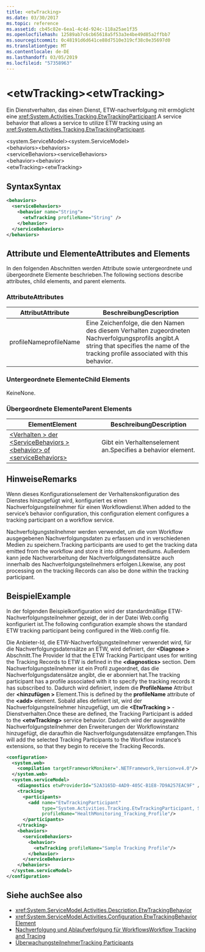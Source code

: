 ```yaml
---
title: <etwTracking>
ms.date: 03/30/2017
ms.topic: reference
ms.assetid: cb45c82e-6ea1-4c4d-924c-118a25ae1f35
ms.openlocfilehash: 12589ab7c6cb65618a5f53a3e4be49d85a2ffbb7
ms.sourcegitcommit: 0c48191d6d641ce88d7510e319cf38c0e35697d0
ms.translationtype: MT
ms.contentlocale: de-DE
ms.lasthandoff: 03/05/2019
ms.locfileid: "57358963"
---
```

# <a name="etwtracking"></a><span data-ttu-id="e2a7a-101">\<etwTracking></span><span class="sxs-lookup"><span data-stu-id="e2a7a-101">\<etwTracking></span></span>
<span data-ttu-id="e2a7a-102">Ein Dienstverhalten, das einen Dienst, ETW-nachverfolgung mit ermöglicht eine <xref:System.Activities.Tracking.EtwTrackingParticipant>.</span><span class="sxs-lookup"><span data-stu-id="e2a7a-102">A service behavior that allows a service to utilize ETW tracking using an <xref:System.Activities.Tracking.EtwTrackingParticipant>.</span></span>  
  
<span data-ttu-id="e2a7a-103">\<system.ServiceModel></span><span class="sxs-lookup"><span data-stu-id="e2a7a-103">\<system.ServiceModel></span></span>  
<span data-ttu-id="e2a7a-104">\<behaviors></span><span class="sxs-lookup"><span data-stu-id="e2a7a-104">\<behaviors></span></span>  
<span data-ttu-id="e2a7a-105">\<serviceBehaviors></span><span class="sxs-lookup"><span data-stu-id="e2a7a-105">\<serviceBehaviors></span></span>  
<span data-ttu-id="e2a7a-106">\<behavior></span><span class="sxs-lookup"><span data-stu-id="e2a7a-106">\<behavior></span></span>  
<span data-ttu-id="e2a7a-107">\<etwTracking></span><span class="sxs-lookup"><span data-stu-id="e2a7a-107">\<etwTracking></span></span>  
  
## <a name="syntax"></a><span data-ttu-id="e2a7a-108">Syntax</span><span class="sxs-lookup"><span data-stu-id="e2a7a-108">Syntax</span></span>  
  
```xml  
<behaviors>
  <serviceBehaviors>
    <behavior name="String">
      <etwTracking profileName="String" />
    </behavior>
  </serviceBehaviors>
</behaviors>  
```  
  
## <a name="attributes-and-elements"></a><span data-ttu-id="e2a7a-109">Attribute und Elemente</span><span class="sxs-lookup"><span data-stu-id="e2a7a-109">Attributes and Elements</span></span>  
 <span data-ttu-id="e2a7a-110">In den folgenden Abschnitten werden Attribute sowie untergeordnete und übergeordnete Elemente beschrieben.</span><span class="sxs-lookup"><span data-stu-id="e2a7a-110">The following sections describe attributes, child elements, and parent elements.</span></span>  
  
### <a name="attributes"></a><span data-ttu-id="e2a7a-111">Attribute</span><span class="sxs-lookup"><span data-stu-id="e2a7a-111">Attributes</span></span>  
  
|<span data-ttu-id="e2a7a-112">Attribut</span><span class="sxs-lookup"><span data-stu-id="e2a7a-112">Attribute</span></span>|<span data-ttu-id="e2a7a-113">Beschreibung</span><span class="sxs-lookup"><span data-stu-id="e2a7a-113">Description</span></span>|  
|---------------|-----------------|  
|<span data-ttu-id="e2a7a-114">profileName</span><span class="sxs-lookup"><span data-stu-id="e2a7a-114">profileName</span></span>|<span data-ttu-id="e2a7a-115">Eine Zeichenfolge, die den Namen des diesem Verhalten zugeordneten Nachverfolgungsprofils angibt.</span><span class="sxs-lookup"><span data-stu-id="e2a7a-115">A string that specifies the name of the tracking profile associated with this behavior.</span></span>|  
  
### <a name="child-elements"></a><span data-ttu-id="e2a7a-116">Untergeordnete Elemente</span><span class="sxs-lookup"><span data-stu-id="e2a7a-116">Child Elements</span></span>  
 <span data-ttu-id="e2a7a-117">Keine</span><span class="sxs-lookup"><span data-stu-id="e2a7a-117">None.</span></span>  
  
### <a name="parent-elements"></a><span data-ttu-id="e2a7a-118">Übergeordnete Elemente</span><span class="sxs-lookup"><span data-stu-id="e2a7a-118">Parent Elements</span></span>  
  
|<span data-ttu-id="e2a7a-119">Element</span><span class="sxs-lookup"><span data-stu-id="e2a7a-119">Element</span></span>|<span data-ttu-id="e2a7a-120">Beschreibung</span><span class="sxs-lookup"><span data-stu-id="e2a7a-120">Description</span></span>|  
|-------------|-----------------|  
|[<span data-ttu-id="e2a7a-121">\<Verhalten > der \<ServiceBehaviors ></span><span class="sxs-lookup"><span data-stu-id="e2a7a-121">\<behavior> of \<serviceBehaviors></span></span>](../../../../../docs/framework/configure-apps/file-schema/windows-workflow-foundation/behavior-of-servicebehaviors-of-workflow.md)|<span data-ttu-id="e2a7a-122">Gibt ein Verhaltenselement an.</span><span class="sxs-lookup"><span data-stu-id="e2a7a-122">Specifies a behavior element.</span></span>|  
  
## <a name="remarks"></a><span data-ttu-id="e2a7a-123">Hinweise</span><span class="sxs-lookup"><span data-stu-id="e2a7a-123">Remarks</span></span>  
 <span data-ttu-id="e2a7a-124">Wenn dieses Konfigurationselement der Verhaltenskonfiguration des Dienstes hinzugefügt wird, konfiguriert es einen Nachverfolgungsteilnehmer für einen Workflowdienst.</span><span class="sxs-lookup"><span data-stu-id="e2a7a-124">When added to the service’s behavior configuration, this configuration element configures a tracking participant on a workflow service.</span></span>  
  
 <span data-ttu-id="e2a7a-125">Nachverfolgungsteilnehmer werden verwendet, um die vom Workflow ausgegebenen Nachverfolgungsdaten zu erfassen und in verschiedenen Medien zu speichern.</span><span class="sxs-lookup"><span data-stu-id="e2a7a-125">Tracking participants are used to get the tracking data emitted from the workflow and store it into different mediums.</span></span> <span data-ttu-id="e2a7a-126">Außerdem kann jede Nachverarbeitung der Nachverfolgungsdatensätze auch innerhalb des Nachverfolgungsteilnehmers erfolgen.</span><span class="sxs-lookup"><span data-stu-id="e2a7a-126">Likewise, any post processing on the tracking Records can also be done within the tracking participant.</span></span>  
  
## <a name="example"></a><span data-ttu-id="e2a7a-127">Beispiel</span><span class="sxs-lookup"><span data-stu-id="e2a7a-127">Example</span></span>  
 <span data-ttu-id="e2a7a-128">In der folgenden Beispielkonfiguration wird der standardmäßige ETW-Nachverfolgungsteilnehmer gezeigt, der in der Datei Web.config konfiguriert ist.</span><span class="sxs-lookup"><span data-stu-id="e2a7a-128">The following configuration example shows the standard ETW tracking participant being configured in the Web.config file.</span></span>  
  
 <span data-ttu-id="e2a7a-129">Die Anbieter-Id, die ETW-Nachverfolgungsteilnehmer verwendet wird, für die Nachverfolgungsdatensätze an ETW, wird definiert, der  **\<Diagnose >** Abschnitt.</span><span class="sxs-lookup"><span data-stu-id="e2a7a-129">The Provider Id that the ETW Tracking Participant uses for writing the Tracking Records to ETW is defined in the **\<diagnostics>** section.</span></span> <span data-ttu-id="e2a7a-130">Dem Nachverfolgungsteilnehmer ist ein Profil zugeordnet, das die Nachverfolgungsdatensätze angibt, die er abonniert hat.</span><span class="sxs-lookup"><span data-stu-id="e2a7a-130">The tracking participant has a profile associated with it to specify the tracking records it has subscribed to.</span></span> <span data-ttu-id="e2a7a-131">Dadurch wird definiert, indem die **ProfileName** Attribut der  **\<hinzufügen >** Element.</span><span class="sxs-lookup"><span data-stu-id="e2a7a-131">This is defined by the **profileName** attribute of the **\<add>** element.</span></span> <span data-ttu-id="e2a7a-132">Sobald alles definiert ist, wird der Nachverfolgungsteilnehmer hinzugefügt, um die  **\<EtwTracking >** -Dienstverhalten.</span><span class="sxs-lookup"><span data-stu-id="e2a7a-132">Once these are defined, the Tracking Participant is added to the **\<etwTracking>** service behavior.</span></span> <span data-ttu-id="e2a7a-133">Dadurch wird der ausgewählte Nachverfolgungsteilnehmer den Erweiterungen der Workflowinstanz hinzugefügt, die daraufhin die Nachverfolgungsdatensätze empfangen.</span><span class="sxs-lookup"><span data-stu-id="e2a7a-133">This will add the selected Tracking Participants to the Workflow instance’s extensions, so that they begin to receive the Tracking Records.</span></span>  
  
```xml  
<configuration>   
  <system.web>   
    <compilation targetFrameworkMoniker=".NETFramework,Version=v4.0"/>   
  </system.web>   
  <system.serviceModel>   
    <diagnostics etwProviderId="52A3165D-4AD9-405C-B1E8-7D9A257EAC9F" />                
    <tracking>   
      <participants>   
        <add name="EtwTrackingParticipant"   
             type="System.Activities.Tracking.EtwTrackingParticipant, System.Activities, Version=4.0.0.0, Culture=neutral, PublicKeyToken=31bf3856ad364e35"   
             profileName="HealthMonitoring_Tracking_Profile"/>   
      </participants>   
    </tracking>   
    <behaviors>   
      <serviceBehaviors>   
        <behavior>   
          <etwTracking profileName="Sample Tracking Profile"/>  
        </behavior>   
      </serviceBehaviors>   
    </behaviors>   
  </system.serviceModel>   
</configuration>  
```  
  
## <a name="see-also"></a><span data-ttu-id="e2a7a-134">Siehe auch</span><span class="sxs-lookup"><span data-stu-id="e2a7a-134">See also</span></span>
- <xref:System.ServiceModel.Activities.Description.EtwTrackingBehavior>
- <xref:System.ServiceModel.Activities.Configuration.EtwTrackingBehaviorElement>
- [<span data-ttu-id="e2a7a-135">Nachverfolgung und Ablaufverfolgung für Workflows</span><span class="sxs-lookup"><span data-stu-id="e2a7a-135">Workflow Tracking and Tracing</span></span>](../../../../../docs/framework/windows-workflow-foundation/workflow-tracking-and-tracing.md)
- [<span data-ttu-id="e2a7a-136">Überwachungsteilnehmer</span><span class="sxs-lookup"><span data-stu-id="e2a7a-136">Tracking Participants</span></span>](../../../../../docs/framework/windows-workflow-foundation/tracking-participants.md)
